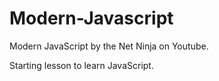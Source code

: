 # Modern-Javascript
Modern JavaScript 
by the Net Ninja on Youtube.


Starting lesson to learn JavaScript. 
